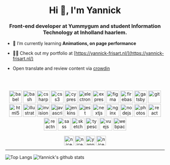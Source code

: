 <h1 align="center">Hi 👋, I'm Yannick</h1>
<h3 align="center">Front-end developer at Yummygum and student Information Technology at Inholland haarlem.</h3>

- 🌱 I’m currently learning **Animations, on page performance**

- 👨‍💻 Check out my portfolio at [https://yannick-frisart.nl/](https://yannick-frisart.nl/)

- Open translate and review content via [crowdin](https://crowdin.com/profile/niceyannick)

</br>
</br>

<p align="center">
  <img
    src="https://www.vectorlogo.zone/logos/babeljs/babeljs-icon.svg"
    alt="babel"
    width="40"
    height="40"
  />
  <img
    src="https://www.vectorlogo.zone/logos/gnu_bash/gnu_bash-icon.svg"
    alt="bash"
    width="40"
    height="40"
  />
  <img
    src="https://devicons.github.io/devicon/devicon.git/icons/csharp/csharp-original.svg"
    alt="csharp"
    width="40"
    height="40"
  />
  <img
    src="https://devicons.github.io/devicon/devicon.git/icons/css3/css3-original-wordmark.svg"
    alt="css3"
    width="40"
    height="40"
  />
  <img
    src="https://i.ibb.co/CWQq8gw/cypress.webp"
    alt="cypress"
    width="40"
    height="40"
  />
  <img
    src="https://devicons.github.io/devicon/devicon.git/icons/electron/electron-original.svg"
    alt="electron"
    width="40"
    height="40"
  />
  <img
    src="https://devicons.github.io/devicon/devicon.git/icons/express/express-original-wordmark.svg"
    alt="express"
    width="40"
    height="40"
  />
  <img
    src="https://www.vectorlogo.zone/logos/figma/figma-icon.svg"
    alt="figma"
    width="40"
    height="40"
  />
  <img
    src="https://www.vectorlogo.zone/logos/firebase/firebase-icon.svg"
    alt="firebase"
    width="40"
    height="40"
  />
  <img
    src="https://www.vectorlogo.zone/logos/gatsbyjs/gatsbyjs-icon.svg"
    alt="gatsby"
    width="40"
    height="40"
  />
  <img
    src="https://www.vectorlogo.zone/logos/git-scm/git-scm-icon.svg"
    alt="git"
    width="40"
    height="40"
  />
  </br>
  <img
    src="https://devicons.github.io/devicon/devicon.git/icons/html5/html5-original-wordmark.svg"
    alt="html5"
    width="40"
    height="40"
  />
  <img
    src="https://www.vectorlogo.zone/logos/adobe_illustrator/adobe_illustrator-icon.svg"
    alt="illustrator"
    width="40"
    height="40"
  />
  <img
    src="https://www.vectorlogo.zone/logos/invisionapp/invisionapp-icon.svg"
    alt="invision"
    width="40"
    height="40"
  />
  <img
    src="https://devicons.github.io/devicon/devicon.git/icons/javascript/javascript-original.svg"
    alt="javascript"
    width="40"
    height="40"
  />
  <img
    src="https://www.vectorlogo.zone/logos/jenkins/jenkins-icon.svg"
    alt="jenkins"
    width="40"
    height="40"
  />
  <img
    src="https://i.ibb.co/Yj6p14L/jest.png"
    alt="jest"
    width="40"
    height="40"
  />
  <img
    src="https://cdn.worldvectorlogo.com/logos/nextjs-3.svg"
    alt="nextjs"
    width="40"
    height="40"
  />
  <img
    src="https://devicons.github.io/devicon/devicon.git/icons/nginx/nginx-original.svg"
    alt="nginx"
    width="40"
    height="40"
  />
  <img
    src="https://devicons.github.io/devicon/devicon.git/icons/nodejs/nodejs-original-wordmark.svg"
    alt="nodejs"
    width="40"
    height="40"
  />
  <img
    src="https://devicons.github.io/devicon/devicon.git/icons/photoshop/photoshop-plain.svg"
    alt="photoshop"
    width="40"
    height="40"
  />
  <img
    src="https://devicons.github.io/devicon/devicon.git/icons/react/react-original-wordmark.svg"
    alt="react"
    width="40"
    height="40"
  />
  </br>
  <img
    src="https://reactnative.dev/img/header_logo.svg"
    alt="reactnative"
    width="40"
    height="40"
  />
  <img
    src="https://devicons.github.io/devicon/devicon.git/icons/sass/sass-original.svg"
    alt="sass"
    width="40"
    height="40"
  />
  <img
    src="https://www.vectorlogo.zone/logos/sketchapp/sketchapp-icon.svg"
    alt="sketch"
    width="40"
    height="40"
  />
  <img
    src="https://devicons.github.io/devicon/devicon.git/icons/typescript/typescript-original.svg"
    alt="typescript"
    width="40"
    height="40"
  />
  <img
    src="https://devicons.github.io/devicon/devicon.git/icons/vuejs/vuejs-original-wordmark.svg"
    alt="vuejs"
    width="40"
    height="40"
  />
  <img
    src="https://devicons.github.io/devicon/devicon.git/icons/webpack/webpack-original.svg"
    alt="webpack"
    width="40"
    height="40"
  />
</p>

<p align="center">
<a href="https://dev.to/niceyannick" target="blank"><img align="center" src="https://cdn.jsdelivr.net/npm/simple-icons@3.0.1/icons/dev-dot-to.svg" alt="niceyannick" height="30" width="30" /></a>
<a href="https://twitter.com/niceyannick" target="blank"><img align="center" src="https://cdn.jsdelivr.net/npm/simple-icons@3.0.1/icons/twitter.svg" alt="niceyannick" height="30" width="30" /></a>
<a href="https://linkedin.com/in/yannick-frisart" target="blank"><img align="center" src="https://cdn.jsdelivr.net/npm/simple-icons@3.0.1/icons/linkedin.svg" alt="yannick-frisart" height="30" width="30" /></a>
<a href="https://dribbble.com/niceyannick" target="blank"><img align="center" src="https://cdn.jsdelivr.net/npm/simple-icons@3.0.1/icons/dribbble.svg" alt="niceyannick" height="30" width="30" /></a>
</p>

---
![Top Langs](https://github-readme-stats.vercel.app/api/top-langs/?username=yannick1691&theme=radical)
![Yannick's github stats](https://github-readme-stats.vercel.app/api?username=yannick1691&theme=radical&show_icons=true&count_private=true)
